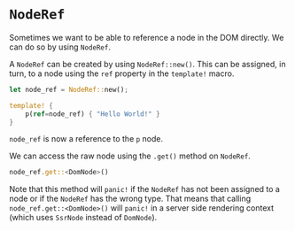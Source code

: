 # `NodeRef`

Sometimes we want to be able to reference a node in the DOM directly. We can do so by using
`NodeRef`.

A `NodeRef` can be created by using `NodeRef::new()`. This can be assigned, in turn, to a node using
the `ref` property in the `template!` macro.

```rust
let node_ref = NodeRef::new();

template! {
    p(ref=node_ref) { "Hello World!" }
}
```

`node_ref` is now a reference to the `p` node.

We can access the raw node using the `.get()` method on `NodeRef`.

```rust
node_ref.get::<DomNode>()
```

Note that this method will `panic!` if the `NodeRef` has not been assigned to a node or if the
`NodeRef` has the wrong type. That means that calling `node_ref.get::<DomNode>()` will `panic!` in a
server side rendering context (which uses `SsrNode` instead of `DomNode`).
